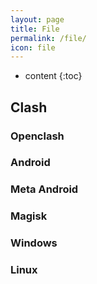 ```yaml
---
layout: page
title: File
permalink: /file/
icon: file
---
```


* content
{:toc}

## Clash

### Openclash

### Android

### Meta Android

### Magisk

### Windows

### Linux